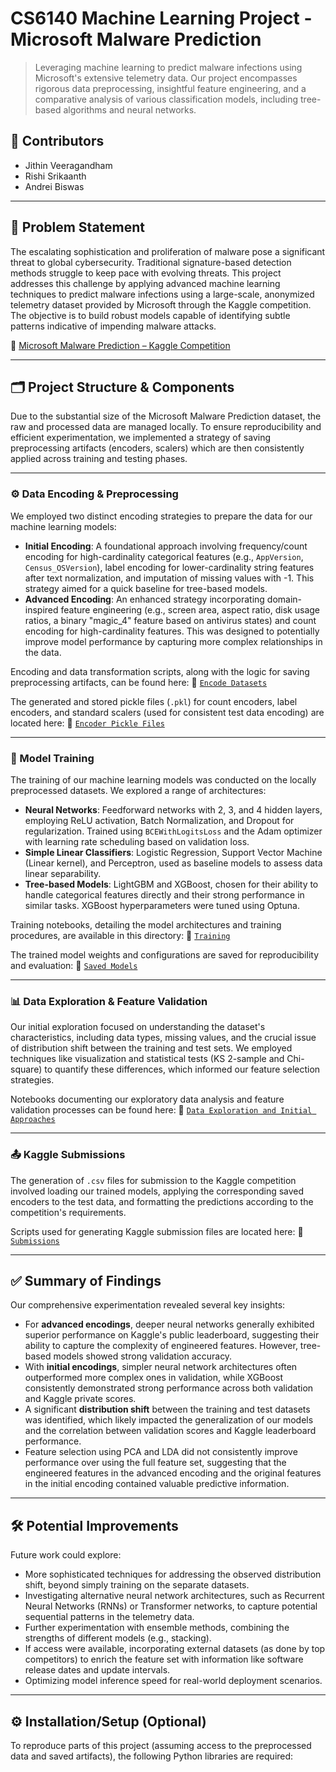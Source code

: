 # CS6140 Machine Learning Project - Microsoft Malware Prediction

> Leveraging machine learning to predict malware infections using Microsoft's extensive telemetry data. Our project encompasses rigorous data preprocessing, insightful feature engineering, and a comparative analysis of various classification models, including tree-based algorithms and neural networks.

## 👥 Contributors

- Jithin Veeragandham
- Rishi Srikaanth
- Andrei Biswas

---

## 📌 Problem Statement

The escalating sophistication and proliferation of malware pose a significant threat to global cybersecurity. Traditional signature-based detection methods struggle to keep pace with evolving threats. This project addresses this challenge by applying advanced machine learning techniques to predict malware infections using a large-scale, anonymized telemetry dataset provided by Microsoft through the Kaggle competition. The objective is to build robust models capable of identifying subtle patterns indicative of impending malware attacks.

🔗 [Microsoft Malware Prediction – Kaggle Competition](https://www.kaggle.com/competitions/microsoft-malware-prediction/overview)

---

## 🗂️ Project Structure & Components

Due to the substantial size of the Microsoft Malware Prediction dataset, the raw and processed data are managed locally. To ensure reproducibility and efficient experimentation, we implemented a strategy of saving preprocessing artifacts (encoders, scalers) which are then consistently applied across training and testing phases.

---

### ⚙️ Data Encoding & Preprocessing

We employed two distinct encoding strategies to prepare the data for our machine learning models:

- **Initial Encoding**: A foundational approach involving frequency/count encoding for high-cardinality categorical features (e.g., `AppVersion`, `Census_OSVersion`), label encoding for lower-cardinality string features after text normalization, and imputation of missing values with -1. This strategy aimed for a quick baseline for tree-based models.
- **Advanced Encoding**: An enhanced strategy incorporating domain-inspired feature engineering (e.g., screen area, aspect ratio, disk usage ratios, a binary "magic\_4" feature based on antivirus states) and count encoding for high-cardinality features. This was designed to potentially improve model performance by capturing more complex relationships in the data.

Encoding and data transformation scripts, along with the logic for saving preprocessing artifacts, can be found here:
🔗 [`Encode Datasets`](https://github.com/Jithin-Veeragandham/CS6140-Project/tree/main/Encode%20Datasets)

The generated and stored pickle files (`.pkl`) for count encoders, label encoders, and standard scalers (used for consistent test data encoding) are located here:
🔗 [`Encoder Pickle Files`](https://github.com/Jithin-Veeragandham/CS6140-Project/tree/main/Encode%20Datasets/Encoder%20pickle%20Files)

---

### 🧠 Model Training

The training of our machine learning models was conducted on the locally preprocessed datasets. We explored a range of architectures:

- **Neural Networks**: Feedforward networks with 2, 3, and 4 hidden layers, employing ReLU activation, Batch Normalization, and Dropout for regularization. Trained using `BCEWithLogitsLoss` and the Adam optimizer with learning rate scheduling based on validation loss.
- **Simple Linear Classifiers**: Logistic Regression, Support Vector Machine (Linear kernel), and Perceptron, used as baseline models to assess data linear separability.
- **Tree-based Models**: LightGBM and XGBoost, chosen for their ability to handle categorical features directly and their strong performance in similar tasks. XGBoost hyperparameters were tuned using Optuna.

Training notebooks, detailing the model architectures and training procedures, are available in this directory:
🔗 [`Training`](https://github.com/Jithin-Veeragandham/CS6140-Project/tree/main/Training)

The trained model weights and configurations are saved for reproducibility and evaluation:
🔗 [`Saved Models`](https://github.com/Jithin-Veeragandham/CS6140-Project/tree/main/Saved%20Models)

---

### 📊 Data Exploration & Feature Validation

Our initial exploration focused on understanding the dataset's characteristics, including data types, missing values, and the crucial issue of distribution shift between the training and test sets. We employed techniques like visualization and statistical tests (KS 2-sample and Chi-square) to quantify these differences, which informed our feature selection strategies.

Notebooks documenting our exploratory data analysis and feature validation processes can be found here:
🔗 [`Data Exploration and Initial Approaches`](https://github.com/Jithin-Veeragandham/CS6140-Project/tree/main/Data%20Exploration)

---

### 📤 Kaggle Submissions

The generation of `.csv` files for submission to the Kaggle competition involved loading our trained models, applying the corresponding saved encoders to the test data, and formatting the predictions according to the competition's requirements.

Scripts used for generating Kaggle submission files are located here:
🔗 [`Submissions`](https://github.com/Jithin-Veeragandham/CS6140-Project/tree/main/submission-noteboooks)

---

## ✅ Summary of Findings

Our comprehensive experimentation revealed several key insights:

- For **advanced encodings**, deeper neural networks generally exhibited superior performance on Kaggle's public leaderboard, suggesting their ability to capture the complexity of engineered features. However, tree-based models showed strong validation accuracy.
- With **initial encodings**, simpler neural network architectures often outperformed more complex ones in validation, while XGBoost consistently demonstrated strong performance across both validation and Kaggle private scores.
- A significant **distribution shift** between the training and test datasets was identified, which likely impacted the generalization of our models and the correlation between validation scores and Kaggle leaderboard performance.
- Feature selection using PCA and LDA did not consistently improve performance over using the full feature set, suggesting that the engineered features in the advanced encoding and the original features in the initial encoding contained valuable predictive information.

---

## 🛠️ Potential Improvements

Future work could explore:

- More sophisticated techniques for addressing the observed distribution shift, beyond simply training on the separate datasets.
- Investigating alternative neural network architectures, such as Recurrent Neural Networks (RNNs) or Transformer networks, to capture potential sequential patterns in the telemetry data.
- Further experimentation with ensemble methods, combining the strengths of different models (e.g., stacking).
- If access were available, incorporating external datasets (as done by top competitors) to enrich the feature set with information like software release dates and update intervals.
- Optimizing model inference speed for real-world deployment scenarios.

---

## ⚙️ Installation/Setup (Optional)

To reproduce parts of this project (assuming access to the preprocessed data and saved artifacts), the following Python libraries are required:
